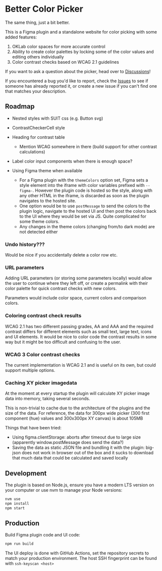 # Better Color Picker

The same thing, just a bit better.

This is a Figma plugin and a standalone website for color picking with some added features:

1. OKLab color spaces for more accurate control
2. Ability to create color palettes by locking some of the color values and editing others individually
3. Color contrast checks based on WCAG 2.1 guidelines

If you want to ask a question about the picker, head over to [Discussions](https://github.com/kulmajaba/figma-better-color-picker/discussions)!

If you encountered a bug you'd like to report, check the [Issues](https://github.com/kulmajaba/figma-better-color-picker/issues) to see if someone has already reported it, or create a new issue if you can't find one that matches your description.

## Roadmap

- Nested styles with SUIT css (e.g. Button svg)
- ContrastCheckerCell style

- Heading for contrast table
  - Mention WCAG somewhere in there (build support for other contrast calculations)
- Label color input components when there is enough space?
- Using Figma theme when available
  - For a Figma plugin with the `themeColors` option set, Figma sets a style element into the iframe with color variables prefixed with `--figma-`. However the plugin code is hosted so the style, along with any other HTML in the iframe, is discarded as soon as the plugin navigates to the hosted site.
  - One option would be to use `postMessage` to send the colors to the plugin logic, navigate to the hosted UI and then post the colors back to the UI where they would be set via JS. Quite complicated for some theme colors.
  - Any changes in the theme colors (changing from/to dark mode) are not detected either

### Undo history???

Would be nice if you accidentally delete a color row etc.

### URL parameters

Adding URL parameters (or storing some parameters locally) would allow the user to continue where they left off, or create a permalink with their color palette for quick contrast checks with new colors.

Parameters would include color space, current colors and comparison colors.

### Coloring contrast check results

WCAG 2.1 has two different passing grades, AA and AAA and the required contrast differs for different elements such as small text, large text, icons and UI elements. It would be nice to color code the contrast results in some way but it might be too difficult and confusing to the user.

### WCAG 3 Color contrast checks

The current implementation is WCAG 2.1 and is useful on its own, but could support multiple options.

### Caching XY picker imagedata

At the moment at every startup the plugin will calculate XY picker image data into memory, taking several seconds.

This is non-trivial to cache due to the architecture of the plugins and the size of the data. For reference, the data for 300px wide picker (300 first component (hue) values and 300x300px XY canvas) is about 105MB

Things that have been tried:

- Using figma.clientStorage: aborts after timeout due to large size (apparently window.postMessage does send the data?)
- Saving the data as static JSON file and bundling it with the plugin: big-json does not work in browser out of the box and it sucks to download that much data that could be calculated and saved locally

## Development

The plugin is based on Node.js, ensure you have a modern LTS version on your computer or use nvm to manage your Node versions:

```bash
nvm use
npm install
npm start
```

## Production

Build Figma plugin code and UI code:

```bash
npm run build
```

The UI deploy is done with GitHub Actions, set the repository secrets to match your production environment.
The host SSH fingerprint can be found with `ssh-keyscan <host>`

